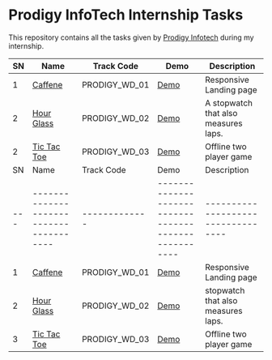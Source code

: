# Prodigy InfoTech Internship Tasks

This repository contains all the tasks given by [Prodigy Infotech](https://prodigyinfotech.dev/) during my internship.

| SN  | Name                                    | Track Code    | Demo                                            | Description                          |
| --- | --------------------------------------- | ------------- | ----------------------------------------------- | ------------------------------------ |
| 1   | [Caffene](/PRODIGY_WD_01/README.md)     | PRODIGY_WD_01 | [Demo](https://caffeine.tilak-thapa.com.np/)    | Responsive Landing page              |
| 2   | [Hour Glass](/PRODIGY_WD_02/README.md)  | PRODIGY_WD_02 | [Demo](https://hourglass.tilak-thapa.com.np/)   | A stopwatch that also measures laps. |
| 2   | [Tic Tac Toe](/PRODIGY_WD_03/README.md) | PRODIGY_WD_03 | [Demo](https://prodigy-internship-task-3.vercel.app/) | Offline two player game              |
| SN  | Name                                    | Track Code    | Demo                                                  | Description                        |
| --- | --------------------------------------- | ------------- | ----------------------------------------------------- | ---------------------------------- |
| 1   | [Caffene](/PRODIGY_WD_01/README.md)     | PRODIGY_WD_01 | [Demo](https://prodigy-wd-1.netlify.app/)             | Responsive Landing page            |
| 2   | [Hour Glass](/PRODIGY_WD_02/README.md)  | PRODIGY_WD_02 | [Demo](https://hourglass.tilak-thapa.com.np/)         | stopwatch that also measures laps. |
| 3   | [Tic Tac Toe](/PRODIGY_WD_03/README.md) | PRODIGY_WD_03 | [Demo](https://prodigy-internship-task-3.vercel.app/) | Offline two player game            |
